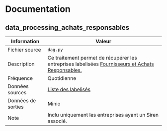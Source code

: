 # Documentation

## data_processing_achats_responsables

| Information | Valeur |
| -------- | -------- |
| Fichier source | `dag.py` |
| Description | Ce traitement permet de récupérer les entreprises labelisées [Fournisseurs et Achats Responsables.](https://www.economie.gouv.fr/mediateur-des-entreprises/label-relations-fournisseurs-et-achats-responsables) |
| Fréquence | Quotidienne |
| Données sources | [Liste des labelisés](https://www.data.gouv.fr/datasets/liste-des-labellises-relations-fournisseurs-et-achats-responsables/) |
| Données de sorties | Minio |
| Note | Inclu uniquement les entreprises ayant un Siren associé. |
